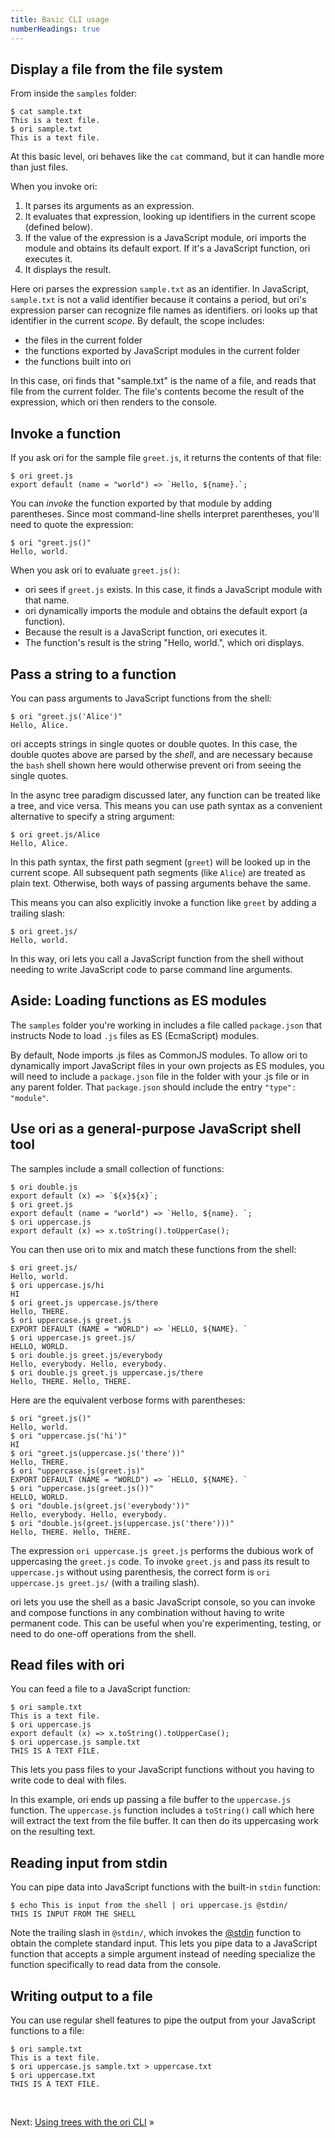 ```yaml
---
title: Basic CLI usage
numberHeadings: true
---
```


## Display a file from the file system

<span class="tutorialStep"></span> From inside the `samples` folder:

```console
$ cat sample.txt
This is a text file.
$ ori sample.txt
This is a text file.
```

At this basic level, ori behaves like the `cat` command, but it can handle more than just files.

When you invoke ori:

1. It parses its arguments as an expression.
2. It evaluates that expression, looking up identifiers in the current scope (defined below).
3. If the value of the expression is a JavaScript module, ori imports the module and obtains its default export. If it's a JavaScript function, ori executes it.
4. It displays the result.

Here ori parses the expression `sample.txt` as an identifier. In JavaScript, `sample.txt` is not a valid identifier because it contains a period, but ori's expression parser can recognize file names as identifiers. ori looks up that identifier in the current _scope_. By default, the scope includes:

- the files in the current folder
- the functions exported by JavaScript modules in the current folder
- the functions built into ori

In this case, ori finds that "sample.txt" is the name of a file, and reads that file from the current folder. The file's contents become the result of the expression, which ori then renders to the console.

## Invoke a function

<span class="tutorialStep"></span> If you ask ori for the sample file `greet.js`, it returns the contents of that file:

```console
$ ori greet.js
export default (name = "world") => `Hello, ${name}.`;
```

<span class="tutorialStep"></span> You can _invoke_ the function exported by that module by adding parentheses. Since most command-line shells interpret parentheses, you'll need to quote the expression:

```console
$ ori "greet.js()"
Hello, world.
```

When you ask ori to evaluate `greet.js()`:

- ori sees if `greet.js` exists. In this case, it finds a JavaScript module with that name.
- ori dynamically imports the module and obtains the default export (a function).
- Because the result is a JavaScript function, ori executes it.
- The function's result is the string "Hello, world.", which ori displays.

## Pass a string to a function

<span class="tutorialStep"></span> You can pass arguments to JavaScript functions from the shell:

```console
$ ori "greet.js('Alice')"
Hello, Alice.
```

ori accepts strings in single quotes or double quotes. In this case, the double quotes above are parsed by the _shell_, and are necessary because the `bash` shell shown here would otherwise prevent ori from seeing the single quotes.

<span class="tutorialStep"></span> In the async tree paradigm discussed later, any function can be treated like a tree, and vice versa. This means you can use path syntax as a convenient alternative to specify a string argument:

```console
$ ori greet.js/Alice
Hello, Alice.
```

In this path syntax, the first path segment (`greet`) will be looked up in the current scope. All subsequent path segments (like `Alice`) are treated as plain text. Otherwise, both ways of passing arguments behave the same.

This means you can also explicitly invoke a function like `greet` by adding a trailing slash:

```console
$ ori greet.js/
Hello, world.
```

In this way, ori lets you call a JavaScript function from the shell without needing to write JavaScript code to parse command line arguments.

## Aside: Loading functions as ES modules

<span class="tutorialStep"></span> The `samples` folder you're working in includes a file called `package.json` that instructs Node to load `.js` files as ES (EcmaScript) modules.

By default, Node imports .js files as CommonJS modules. To allow ori to dynamically import JavaScript files in your own projects as ES modules, you will need to include a `package.json` file in the folder with your .js file or in any parent folder. That `package.json` should include the entry `"type": "module"`.

## Use ori as a general-purpose JavaScript shell tool

The samples include a small collection of functions:

```console
$ ori double.js
export default (x) => `${x}${x}`;
$ ori greet.js
export default (name = "world") => `Hello, ${name}. `;
$ ori uppercase.js
export default (x) => x.toString().toUpperCase();
```

<span class="tutorialStep"></span> You can then use ori to mix and match these functions from the shell:

```console
$ ori greet.js/
Hello, world.
$ ori uppercase.js/hi
HI
$ ori greet.js uppercase.js/there
Hello, THERE.
$ ori uppercase.js greet.js
EXPORT DEFAULT (NAME = "WORLD") => `HELLO, ${NAME}. `
$ ori uppercase.js greet.js/
HELLO, WORLD.
$ ori double.js greet.js/everybody
Hello, everybody. Hello, everybody.
$ ori double.js greet.js uppercase.js/there
Hello, THERE. Hello, THERE.
```

Here are the equivalent verbose forms with parentheses:

```console
$ ori "greet.js()"
Hello, world.
$ ori "uppercase.js('hi')"
HI
$ ori "greet.js(uppercase.js('there'))"
Hello, THERE.
$ ori "uppercase.js(greet.js)"
EXPORT DEFAULT (NAME = "WORLD") => `HELLO, ${NAME}. `
$ ori "uppercase.js(greet.js())"
HELLO, WORLD.
$ ori "double.js(greet.js('everybody'))"
Hello, everybody. Hello, everybody.
$ ori "double.js(greet.js(uppercase.js('there')))"
Hello, THERE. Hello, THERE.
```

The expression `ori uppercase.js greet.js` performs the dubious work of uppercasing the `greet.js` code. To invoke `greet.js` and pass its result to `uppercase.js` without using parenthesis, the correct form is `ori uppercase.js greet.js/` (with a trailing slash).

ori lets you use the shell as a basic JavaScript console, so you can invoke and compose functions in any combination without having to write permanent code. This can be useful when you're experimenting, testing, or need to do one-off operations from the shell.

## Read files with ori

<span class="tutorialStep"></span> You can feed a file to a JavaScript function:

```console
$ ori sample.txt
This is a text file.
$ ori uppercase.js
export default (x) => x.toString().toUpperCase();
$ ori uppercase.js sample.txt
THIS IS A TEXT FILE.
```

This lets you pass files to your JavaScript functions without you having to write code to deal with files.

In this example, ori ends up passing a file buffer to the `uppercase.js` function. The `uppercase.js` function includes a `toString()` call which here will extract the text from the file buffer. It can then do its uppercasing work on the resulting text.

## Reading input from stdin

<span class="tutorialStep"></span> You can pipe data into JavaScript functions with the built-in `stdin` function:

```console
$ echo This is input from the shell | ori uppercase.js @stdin/
THIS IS INPUT FROM THE SHELL
```

Note the trailing slash in `@stdin/`, which invokes the [@stdin](/builtins/@stdin.html) function to obtain the complete standard input. This lets you pipe data to a JavaScript function that accepts a simple argument instead of needing specialize the function specifically to read data from the console.

## Writing output to a file

<span class="tutorialStep"></span> You can use regular shell features to pipe the output from your JavaScript functions to a file:

```console
$ ori sample.txt
This is a text file.
$ ori uppercase.js sample.txt > uppercase.txt
$ ori uppercase.txt
THIS IS A TEXT FILE.
```

&nbsp;

Next: [Using trees with the ori CLI](intro3.html) »
